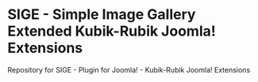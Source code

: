 SIGE - Simple Image Gallery Extended
Kubik-Rubik Joomla! Extensions
=======

Repository for SIGE - Plugin for Joomla! - Kubik-Rubik Joomla! Extensions